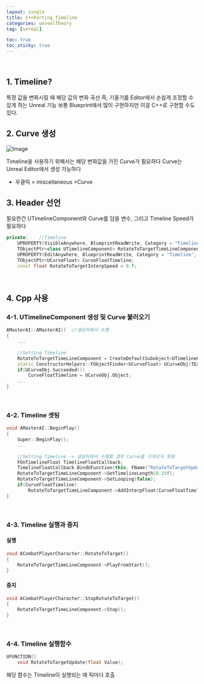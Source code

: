 ```yaml
---
layout: single
title: C++Porting_Timeline
categories: unrealTheory
tag: [unreal]

toc: true
toc_sticky: true
---
```

   
## 1. Timeline?
특정 값을 변화시킬 때 해당 값의 변화 곡선 즉, 기울기를 Editor에서 손쉽게 조정할 수 있게 하는 Unreal 기능
보통 Blueprint에서 많이 구현하지만 이걸 C++로 구현할 수도 있다.
   
   
## 2. Curve 생성
![Image](https://github.com/user-attachments/assets/8c70a725-222c-4ef7-94fc-b45f619e6b0c)

Timeline을 사용하기 위해서는 해당 변화값을 가진 Curve가 필요하다
Curve는 Unreal Editor에서 생성 가능하다

* 우클릭 > miscellaneous >Curve 
   
   

## 3. Header 선언
필요한건 UTimelineComponent와 Curve를 담을 변수, 그리고 Timeline Speed가 필요하다
```cpp
private:	//Timeline
	UPROPERTY(VisibleAnywhere, BlueprintReadWrite, Category = "Timeline", meta = (AllowPrivateAccess = "true"))
	TObjectPtr<class UTimelineComponent> RotateToTargetTimeLineComponent;
	UPROPERTY(EditAnywhere, BlueprintReadWrite, Category = "Timeline", meta = (AllowPrivateAccess = "true"))
	TObjectPtr<UCurveFloat> CurveFloatTimeline;
	const float RotateToTargetInterpSpeed = 9.f;
```
   
   

## 4. Cpp 사용
### 4-1. UTimelineComponent 생성 및 Curve 불러오기
```cpp
AMasterAI::AMasterAI()  //생성자에서 수행
{
	...
	
	//Setting Timeline
	RotateToTargetTimeLineComponent = CreateDefaultSubobject<UTimelineComponent>(TEXT("RotateToTargetTimeLineComponent"));
	static ConstructorHelpers::FObjectFinder<UCurveFloat> UCurveObj(TEXT("/Game/CombatSystem/Blueprints/Timeline/RotateToTargetCurve.RotateToTargetCurve"));
	if(UCurveObj.Succeeded())
		CurveFloatTimeline = UCurveObj.Object;
	...
}
```
   
### 4-2. Timeline 셋팅
```cpp
void AMasterAI::BeginPlay()
{
	Super::BeginPlay();
	...
	
	//Setting Timeline -> 생성자에서 수행할 경우 Curve를 가져오지 못함
	FOnTimelineFloat TimelineFloatCallback;
	TimelineFloatCallback.BindUFunction(this, FName("RotateToTargetUpdate")); //Callback에서 불릴 함수 이름을 삽입
	RotateToTargetTimeLineComponent->SetTimelineLength(0.25f);
	RotateToTargetTimeLineComponent->SetLooping(false);
	if(CurveFloatTimeline)
		RotateToTargetTimeLineComponent->AddInterpFloat(CurveFloatTimeline, TimelineFloatCallback);
}
```
   
### 4-3. Timeline 실행과 중지
#### 실행
```cpp
void ACombatPlayerCharacter::RotateToTarget()
{
	RotateToTargetTimeLineComponent->PlayFromStart();
}
```

#### 중지
```cpp
void ACombatPlayerCharacter::StopRotateToTarget()
{
	RotateToTargetTimeLineComponent->Stop();
}
```
   
### 4-4. Timeline 실행함수
```cpp
UFUNCTION()
	void RotateToTargetUpdate(float Value);
```
해당 함수는 Timeline이 실행되는 매 틱마다 호출